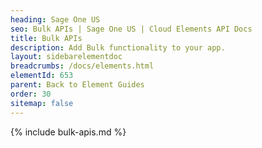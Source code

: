 ```yaml
---
heading: Sage One US
seo: Bulk APIs | Sage One US | Cloud Elements API Docs
title: Bulk APIs
description: Add Bulk functionality to your app.
layout: sidebarelementdoc
breadcrumbs: /docs/elements.html
elementId: 653
parent: Back to Element Guides
order: 30
sitemap: false
---
```


{% include bulk-apis.md %}
